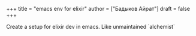 +++
title = "emacs env for elixir"
author = ["Бадыков Айрат"]
draft = false
+++

Create a setup for elixir dev in emacs. Like unmaintained \`alchemist\`
